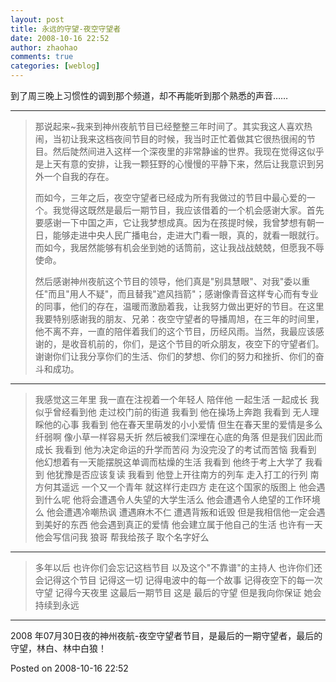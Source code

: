 ```yaml
---
layout: post
title: 永远的守望-夜空守望者
date: 2008-10-16 22:52
author: zhaohao
comments: true
categories: [weblog]
---
```

到了周三晚上习惯性的调到那个频道，却不再能听到那个熟悉的声音……

<hr />

<blockquote>那说起来~我来到神州夜航节目已经整整三年时间了。其实我这人喜欢热闹，当初让我来这档夜间节目的时候，我当时正忙着做其它很热很闹的节目。然后陡然间进入这样一个深夜里的非常静谧的世界。我现在觉得这似乎是上天有意的安排，让我一颗狂野的心慢慢的平静下来，然后让我意识到另外一个自我的存在。

而如今，三年之后，夜空守望者已经成为所有我做过的节目中最心爱的一个。我觉得这既然是最后一期节目，我应该借着的一个机会感谢大家。首先要感谢一下中国之声，它让我梦想成真。因为在孩提时候，我曾梦想有朝一日，能够走进中央人民广播电台，走进大门看一眼，真的，就看一眼就行。而如今，我居然能够有机会坐到她的话筒前，这让我战战兢兢，但愿我不辱使命。

然后感谢神州夜航这个节目的领导，他们真是"别具慧眼"、对我"委以重任"而且"用人不疑"，而且替我"遮风挡箭"；感谢像青音这样专心而有专业的同事，他们的存在，温暖而激励着我，让我努力做出更好的节目。在这里我要特别感谢我的朋友、兄弟：夜空守望者的导播周旭，在三年的时间里，他不离不弃，一直的陪伴着我们的这个节目，历经风雨。当然，我最应该感谢的，是收音机前的，你们，是这个节目的听众朋友，夜空下的守望者们。谢谢你们让我分享你们的生活、你们的梦想、你们的努力和挫折、你们的奋斗和成功。</blockquote>

<hr />

<blockquote>我感觉这三年里
我一直在注视着一个年轻人
陪伴他
一起生活
一起成长
我似乎曾经看到他
走过校门前的街道
我看到
他在操场上奔跑
我看到
无人理睬他的心事
我看到
他在春天里萌发的小小爱情
但生在春天里的爱情是多么纤弱啊
像小草一样容易夭折
然后被我们深埋在心底的角落
但是我们因此而成长
我看到
他为决定命运的升学而苦闷
为没完没了的考试而苦恼
我看到
他幻想着有一天能摆脱这单调而枯燥的生活
我看到
他终于考上大学了
我看到
他犹豫是否应该复读
我看到
他登上开往南方的列车
走入打工的行列
南方何其遥远
一个又一个青年
就这样行走四方
走在这个国家的版图上
他会遇到什么呢
他将会遭遇令人失望的大学生活么
他会遭遇令人绝望的工作环境么
他会遭遇冷嘲热讽
遭遇麻木不仁
遭遇背叛和诋毁
但是我相信他一定会遇到美好的东西
他会遇到真正的爱情
他会建立属于他自己的生活
也许有一天
他会写信问我
狼哥
帮我给孩子 取个名字好么</blockquote>

<hr />

<blockquote>多年以后
也许你们会忘记这档节目
以及这个"不靠谱"的主持人
也许你们还会记得这个节目
记得这一切
记得电波中的每一个故事
记得夜空下的每一次守望
记得今天夜里
这最后一期节目
这是
最后的守望
但是我向你保证
她会
持续到永远</blockquote>

<hr />

2008 年07月30日夜的神州夜航-夜空守望者节目，是最后的一期守望者，最后的守望，林白、林中白狼！

Posted on 2008-10-16 22:52
